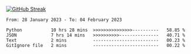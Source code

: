 [![GitHub Streak](https://streak-stats.demolab.com?user=renren-017&theme=sea&hide_border=true&background=DD272700)](https://git.io/streak-stats)

<!--START_SECTION:waka-->

```text
From: 28 January 2023 - To: 04 February 2023

Python           10 hrs 28 mins  >>>>>>>>>>>>>>>----------   58.85 %
JSON             7 hrs 14 mins   >>>>>>>>>>---------------   40.71 %
Text             2 mins          -------------------------   00.23 %
GitIgnore file   2 mins          -------------------------   00.22 %
```

<!--END_SECTION:waka-->
